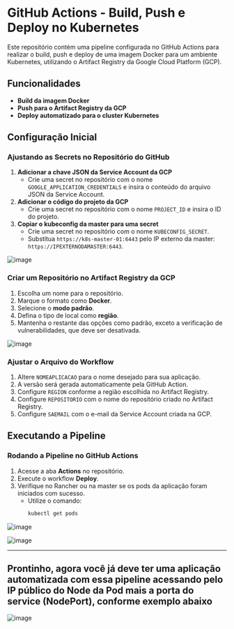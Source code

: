 # GitHub Actions - Build, Push e Deploy no Kubernetes

Este repositório contém uma pipeline configurada no GitHub Actions para realizar o build, push e deploy de uma imagem Docker para um ambiente Kubernetes, utilizando o Artifact Registry da Google Cloud Platform (GCP).

## Funcionalidades

- **Build da imagem Docker**
- **Push para o Artifact Registry da GCP**
- **Deploy automatizado para o cluster Kubernetes**

## Configuração Inicial

### Ajustando as Secrets no Repositório do GitHub
1. **Adicionar a chave JSON da Service Account da GCP**
   - Crie uma secret no repositório com o nome `GOOGLE_APPLICATION_CREDENTIALS` e insira o conteúdo do arquivo JSON da Service Account.
2. **Adicionar o código do projeto da GCP**
   - Crie uma secret no repositório com o nome `PROJECT_ID` e insira o ID do projeto.
3. **Copiar o kubeconfig da master para uma secret**
   - Crie uma secret no repositório com o nome `KUBECONFIG_SECRET`.
   - Substitua `https://k8s-master-01:6443` pelo IP externo da master: `https://IPEXTERNODAMASTER:6443`.

![image](https://github.com/user-attachments/assets/7530b32a-80bc-4c0a-89cf-4d2978e8d585)

### Criar um Repositório no Artifact Registry da GCP
1. Escolha um nome para o repositório.
2. Marque o formato como **Docker**.
3. Selecione o **modo padrão**.
4. Defina o tipo de local como **região**.
5. Mantenha o restante das opções como padrão, exceto a verificação de vulnerabilidades, que deve ser desativada.

![image](https://github.com/user-attachments/assets/2089f7cb-e97a-42cd-abe3-b4d8234a864e)

### Ajustar o Arquivo do Workflow
1. Altere `NOMEAPLICACAO` para o nome desejado para sua aplicação.
2. A versão será gerada automaticamente pela GitHub Action.
3. Configure `REGION` conforme a região escolhida no Artifact Registry.
4. Configure `REPOSITORIO` com o nome do repositório criado no Artifact Registry.
5. Configure `SAEMAIL` com o e-mail da Service Account criada na GCP.

## Executando a Pipeline

### Rodando a Pipeline no GitHub Actions
1. Acesse a aba **Actions** no repositório.
2. Execute o workflow **Deploy**.
3. Verifique no Rancher ou na master se os pods da aplicação foram iniciados com sucesso.
   - Utilize o comando:
     ```bash
     kubectl get pods
     ```

![image](https://github.com/user-attachments/assets/a75cb0b1-50a1-4b2a-930c-a902c80d08ba)

![image](https://github.com/user-attachments/assets/9c5f6261-4790-4fd0-bc3d-25708d94b60a)


---

## Prontinho, agora você já deve ter uma aplicação automatizada com essa pipeline acessando pelo IP público do Node da Pod mais a porta do service (NodePort), conforme exemplo abaixo

![image](https://github.com/user-attachments/assets/43bc66be-e3dd-42f2-83c1-3bc070e02a47)
